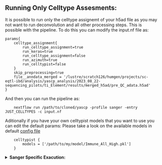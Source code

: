  ## Running Only Celltype Assesments:

It is possible to run only the celltype assignemt of your h5ad file as you may not want to run deconvolution and all other processing steps.
This is possible with the pipeline.
To do this you can modify the input.nf file as:

```console
params{
    celltype_assignment{
        run_celltype_assignment=true
        run_keras=true
        run_celltype_assignment=false
        run_azimuth=true
        run_celltypist=false
    }
    skip_preprocessing=true
    file__anndata_merged = '/lustre/scratch126/humgen/projects/sc-eqtl-ibd/analysis/yascp_analysis/2023_08_22-sequencing_pilots/ti_Element/results/merged_h5ad/pre_QC_adata.h5ad'
}
```
And then you can run the pipeline as:
```
    nextflow run /path/to/cloned/yascp -profile sanger -entry JUST_CELLTYPES -c input.nf
```

Aditionally if you have your own celltypist models that you want to use you can edit the default params:
Please take a look on the available models in default [config file](https://github.com/wtsi-hgi/yascp/blob/main/conf/qc.conf)
```
    celltypist {
        models = ['/path/to/my/model/Immune_All_High.pkl']
    }
```
<details markdown="1">
<summary><b>Sanger Specific Exacution:</b></summary>

* In Sanger you do not need to set up anything. All you need is an input file:
  ```
      module load HGI/pipelines/yascp/1.4
      yascp celltype -c input.nf
  ```
